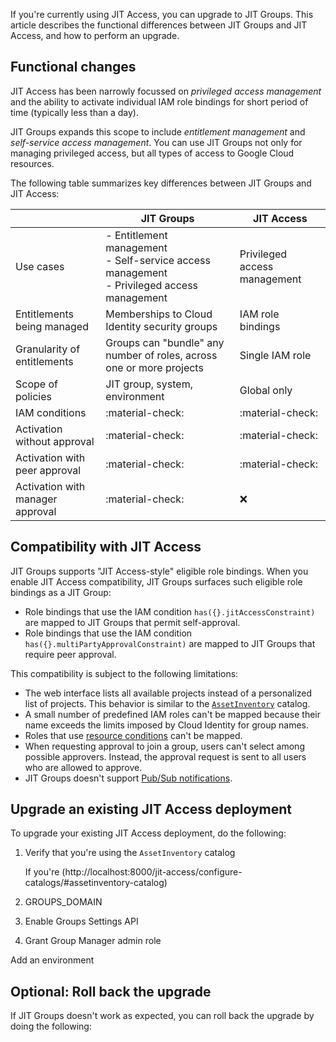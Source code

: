 If you're currently using JIT Access, you can upgrade to JIT Groups. This article describes
the functional differences between JIT Groups and JIT Access, and how to perform an upgrade.

## Functional changes

JIT Access has been narrowly focussed on _privileged access management_ and the ability to activate
individual IAM role bindings for short period of time (typically less than a day).

JIT Groups expands this scope to include _entitlement management_ and _self-service access management_. 
You can use JIT Groups not only for managing privileged access, but all types of access to Google Cloud 
resources.

The following table summarizes key differences between JIT Groups and JIT Access:

|                                  | JIT Groups                                                                                     | JIT Access                   |
|----------------------------------|------------------------------------------------------------------------------------------------|------------------------------|
| Use cases                        | - Entitlement management<br>- Self-service access management<br>- Privileged access management | Privileged access management |
| Entitlements being managed       | Memberships to Cloud Identity security groups                                                  | IAM role bindings            |
| Granularity of entitlements      | Groups can "bundle" any number of roles, across one or more projects                           | Single IAM role              |
| Scope of policies                | JIT group, system, environment                                                                 | Global only                  |
| IAM conditions                   | :material-check:                                                                               | :material-check:             |
| Activation without approval      | :material-check:                                                                               | :material-check:             |
| Activation with peer approval    | :material-check:                                                                               | :material-check:             |
| Activation with manager approval | :material-check:                                                                               | :x:                          |


## Compatibility with JIT Access

JIT Groups supports "JIT Access-style" eligible role bindings. When you enable JIT Access compatibility, JIT Groups
surfaces such eligible role bindings as a JIT Group:

+    Role bindings that use the IAM condition `has({}.jitAccessConstraint)` are mapped to JIT Groups that permit
     self-approval.
+    Role bindings that use the IAM condition `has({}.multiPartyApprovalConstraint)` are mapped to JIT Groups that require
     peer approval.

This compatibility is subject to the following limitations:

+    The web interface lists all available projects instead of a personalized list of projects. This behavior is similar
     to the [`AssetInventory`](configure-catalogs.md) catalog.
+    A small number of predefined IAM roles can't be mapped because their name exceeds the limits imposed by Cloud Identity for group names. 
+    Roles that use [resource conditions](resource-conditions.md) can't be mapped.
+    When requesting approval to join a group, users can't select among possible approvers. Instead, the approval
     request is sent to all users who are allowed to approve.
+    JIT Groups doesn't support [Pub/Sub notifications](pubsub-notifications.md).


## Upgrade an existing JIT Access deployment

To upgrade your existing JIT Access deployment, do the following:

1.   Verify that you're using the `AssetInventory` catalog

     If you're (http://localhost:8000/jit-access/configure-catalogs/#assetinventory-catalog)

1.   GROUPS_DOMAIN
1.   Enable Groups Settings API
1.   Grant Group Manager admin role

Add an environment

## Optional: Roll back the upgrade

If JIT Groups doesn't work as expected, you can roll back the upgrade by doing the following: